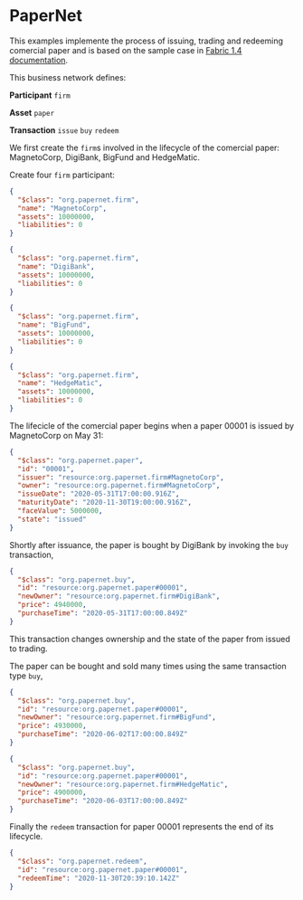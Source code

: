 # PaperNet

This examples implemente the process of issuing, trading and redeeming comercial paper and is based on the sample case 
in [Fabric 1.4 documentation](https://hyperledger-fabric.readthedocs.io/en/release-1.4/tutorial/commercial_paper.html).

This business network defines:

 **Participant**
`firm`

**Asset**
`paper`

**Transaction**
`issue`
`buy`
`redeem`

We first create the `firm`s involved in the lifecycle of the comercial paper: MagnetoCorp, DigiBank, BigFund and HedgeMatic.

Create four `firm` participant:

```json
{
  "$class": "org.papernet.firm",
  "name": "MagnetoCorp",
  "assets": 10000000,
  "liabilities": 0
}
```

```json
{
  "$class": "org.papernet.firm",
  "name": "DigiBank",
  "assets": 10000000,
  "liabilities": 0
}
```
```json
{
  "$class": "org.papernet.firm",
  "name": "BigFund",
  "assets": 10000000,
  "liabilities": 0
}
```
```json
{
  "$class": "org.papernet.firm",
  "name": "HedgeMatic",
  "assets": 10000000,
  "liabilities": 0
}
```

The lifecicle of the comercial paper begins when a paper 00001 is issued by MagnetoCorp on May 31:

```json
{
  "$class": "org.papernet.paper",
  "id": "00001",
  "issuer": "resource:org.papernet.firm#MagnetoCorp",
  "owner": "resource:org.papernet.firm#MagnetoCorp",
  "issueDate": "2020-05-31T17:00:00.916Z",
  "maturityDate": "2020-11-30T19:00:00.916Z",
  "faceValue": 5000000,
  "state": "issued"
}
```

Shortly after issuance, the paper is bought by DigiBank by invoking the `buy` transaction,

```json
{
  "$class": "org.papernet.buy",
  "id": "resource:org.papernet.paper#00001",
  "newOwner": "resource:org.papernet.firm#DigiBank",
  "price": 4940000,
  "purchaseTime": "2020-05-31T17:00:00.849Z"
}
```
This transaction changes ownership and the state of the paper from issued to trading.

The paper can be bought and sold many times using the same transaction type `buy`,

```json
{
  "$class": "org.papernet.buy",
  "id": "resource:org.papernet.paper#00001",
  "newOwner": "resource:org.papernet.firm#BigFund",
  "price": 4930000,
  "purchaseTime": "2020-06-02T17:00:00.849Z"
}
```

```json
{
  "$class": "org.papernet.buy",
  "id": "resource:org.papernet.paper#00001",
  "newOwner": "resource:org.papernet.firm#HedgeMatic",
  "price": 4900000,
  "purchaseTime": "2020-06-03T17:00:00.849Z"
}
```
Finally the `redeem` transaction for paper 00001 represents the end of its lifecycle. 

```json
{
  "$class": "org.papernet.redeem",
  "id": "resource:org.papernet.paper#00001",
  "redeemTime": "2020-11-30T20:39:10.142Z"
}
```


